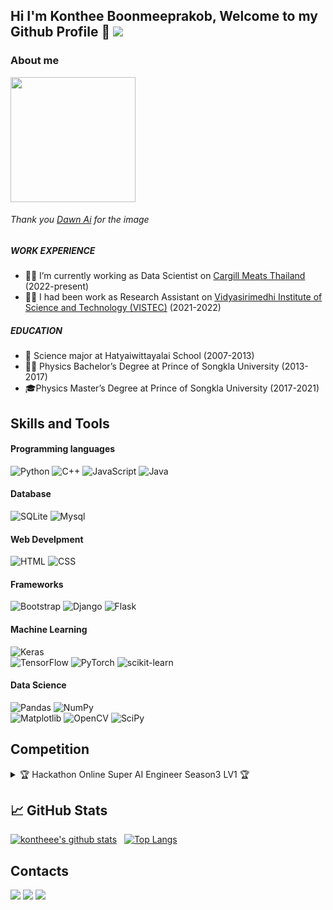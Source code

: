 ## Hi I'm Konthee Boonmeeprakob, Welcome to my Github Profile 👋 <img src="https://komarev.com/ghpvc/?username=Konthee&layout=compact&hide=html,css&theme=vision-friendly-dark">

### About me
<!-- ![Profile](https://scontent.fbkk2-3.fna.fbcdn.net/v/t39.30808-6/320383126_514855927278818_7435397505892045245_n.jpg?_nc_cat=111&ccb=1-7&_nc_sid=09cbfe&_nc_ohc=Q7Ug55BK8sAAX9JT7El&_nc_ht=scontent.fbkk2-3.fna&oh=00_AfDyQ_pKGl83poWrCQDOB76ifG_gfMz573LqGXGBUfitgA&oe=63A19E5F | width=100) -->
<img src="https://scontent.fbkk2-3.fna.fbcdn.net/v/t39.30808-6/320383126_514855927278818_7435397505892045245_n.jpg?_nc_cat=111&ccb=1-7&_nc_sid=09cbfe&_nc_ohc=Q7Ug55BK8sAAX9JT7El&_nc_ht=scontent.fbkk2-3.fna&oh=00_AfDyQ_pKGl83poWrCQDOB76ifG_gfMz573LqGXGBUfitgA&oe=63A19E5F" width="200" height="200">

###### Thank you [Dawn Ai](https://apps.apple.com/us/app/dawn-ai-avatars/id1643890882) for the image 




##### WORK EXPERIENCE
- :man_technologist: I’m currently working as Data Scientist on [Cargill Meats Thailand](https://www.cargill.co.th/) (2022-present)
- :man_scientist: I had been work as Research Assistant on [Vidyasirimedhi Institute of Science and Technology (VISTEC)](https://www.vistec.ac.th/) (2021-2022) 

##### EDUCATION
- 🏫 Science major at	Hatyaiwittayalai School  (2007-2013)
- :man_student: Physics Bachelor’s Degree at Prince of Songkla University (2013-2017)
- 🎓Physics Master’s Degree at Prince of Songkla University (2017-2021)



## Skills and Tools

#### Programming languages
![Python](https://img.shields.io/badge/python-3670A0?style=for-the-badge&logo=python&logoColor=ffdd54) 
![C++](https://img.shields.io/badge/C%2B%2B-00599C?style=for-the-badge&logo=c%2B%2B&logoColor=white)
![JavaScript](https://img.shields.io/badge/javascript-%23323330.svg?style=for-the-badge&logo=javascript&logoColor=%23F7DF1E) 
![Java](https://img.shields.io/badge/java-%23ED8B00.svg?style=for-the-badge&logo=java&logoColor=white)

#### Database
![SQLite](https://img.shields.io/badge/sqlite-%2307405e.svg?style=for-the-badge&logo=sqlite&logoColor=white)
![Mysql](https://img.shields.io/badge/MySQL-00000F?style=for-the-badge&logo=mysql&logoColor=white)
#### Web Develpment
![HTML](https://img.shields.io/badge/HTML5-E34F26?style=for-the-badge&logo=html5&logoColor=white)
![CSS](https://img.shields.io/badge/CSS3-1572B6?style=for-the-badge&logo=css3&logoColor=white)
#### Frameworks
![Bootstrap](https://img.shields.io/badge/Bootstrap-563D7C?style=for-the-badge&logo=bootstrap&logoColor=white)
![Django](https://img.shields.io/badge/Django-092E20?style=for-the-badge&logo=django&logoColor=white)
![Flask](https://img.shields.io/badge/Flask-000000?style=for-the-badge&logo=flask&logoColor=white)



#### Machine Learning
![Keras](https://img.shields.io/badge/Keras-%23D00000.svg?style=for-the-badge&logo=Keras&logoColor=white) 	
![TensorFlow](https://img.shields.io/badge/TensorFlow-%23FF6F00.svg?style=for-the-badge&logo=TensorFlow&logoColor=white) 
![PyTorch](https://img.shields.io/badge/PyTorch-%23EE4C2C.svg?style=for-the-badge&logo=PyTorch&logoColor=white) 
![scikit-learn](https://img.shields.io/badge/scikit--learn-%23F7931E.svg?style=for-the-badge&logo=scikit-learn&logoColor=white)

#### Data Science
![Pandas](https://img.shields.io/badge/pandas-%23150458.svg?style=for-the-badge&logo=pandas&logoColor=white) 
![NumPy](https://img.shields.io/badge/numpy-%23013243.svg?style=for-the-badge&logo=numpy&logoColor=white) 	
![Matplotlib](https://img.shields.io/badge/Matplotlib-%23d9ead3.svg?style=for-the-badge&logo=Matplotlib&logoColor=black)
![OpenCV](https://img.shields.io/badge/opencv-%23white.svg?style=for-the-badge&logo=opencv&logoColor=white)
![SciPy](https://img.shields.io/badge/SciPy-%230C55A5.svg?style=for-the-badge&logo=scipy&logoColor=%white)


## Competition

<details>
<summary> 
🏆 Hackathon Online Super AI Engineer Season3 LV1 🏆  
</summary>
 
#### Competition by Kaggle
 ![Kaggle](https://img.shields.io/badge/Kaggle-035a7d?style=for-the-badge&logo=kaggle&logoColor=white)
Topic | Dataset | Description |Ranking| Code
------| ------- | ----------- | ---- | -----
🔢 [Image Processing](https://www.kaggle.com/competitions/hackathon-online-2022-image-processing/leaderboard) | Digit Recognition (Private) | CNN model to classify Digit | 22/205 | Coming soon
🌡️ [IoTs and Robotics (Temp Prediction)](https://www.kaggle.com/competitions/ss3-hackathon-online-iots-and-robotics/leaderboard)  |  UTunoi sensor (Private) | Using catboost model to prdict Temp | 5/251 | Coming soon
📡 [Signal Processing](https://www.kaggle.com/competitions/ss3-hackathon-online-signal-processing/leaderboard) | Signal from abnornal motor  (Private) | Using FFT and PSD for extect feacture in frequency domain | 4/172 | Coming soon 
📝 [Natural Language Processing (NER.)](https://www.kaggle.com/competitions/ss3-hackathon-online-natural-language-processing/leaderboard) | LST20 (Private) |Fine-tuned BERT model to detect NER | 7/167 | Coming soon 
🌐 [Data Science and Big Data (Asset Prediction)](https://www.kaggle.com/competitions/hackathon-online-data-science-and-big-data/leaderboard) | Questionnaire data (Private) | Using AutoGluon to predict Asset|🎖️1/208 |[Project Repo](https://github.com/Konthee/superai-3-DataSci-Bigdata) 
🖼️📝 [Hybrid (OCR and NER.)](https://www.kaggle.com/competitions/superai-hackathon-online-image-ner/leaderboard) | LST20 and Culture(Private) | using Tesseract for OCR and BERT model to detect NER (Culture) |🎖️1/79| [Project Repo](https://github.com/Konthee/superai-3-Image-NER)

</details>


## 📈 GitHub Stats
[![kontheee's github stats](https://github-readme-stats.vercel.app/api?username=konthee&hide=stars&count_private=true&show_icons=true&theme=dracula)](https://github.com/anuraghazra/github-readme-stats)&nbsp;&nbsp;
[![Top Langs](https://github-readme-stats.vercel.app/api/top-langs/?username=konthee&layout=compact&langs_count=6&theme=dracula)](https://github.com/konthee)





## Contacts
 [<img src="https://img.shields.io/badge/Gmail-D14836?style=for-the-badge&logo=gmail&logoColor=white">](mailto:konthee1995@gmail.com)
 [<img src="https://img.shields.io/badge/facebook-%231877F2.svg?&style=for-the-badge&logo=facebook&logoColor=white">](https://www.facebook.com/konthee.b/)
 [<img src="https://img.shields.io/badge/linkedin-%230077B5.svg?style=for-the-badge&logo=linkedin&logoColor=white">](https://www.linkedin.com/in/konthee-boonmeeprakob-61691a25a/)




<!--
**Konthee/Konthee** is a ✨ _special_ ✨ repository because its `README.md` (this file) appears on your GitHub profile.

![Kaggle](https://img.shields.io/badge/Kaggle-035a7d?style=for-the-badge&logo=kaggle&logoColor=white)

Here are some ideas to get you started:
https://dev.to/envoy_/150-badges-for-github-pnk

https://ileriayo.github.io/markdown-badges/

https://github.com/ikatyang/emoji-cheat-sheet/blob/master/README.md

- 🔭 I’m currently working on ...
- 🌱 I’m currently learning ...
- 👯 I’m looking to collaborate on ...
- 🤔 I’m looking for help with ...
- 💬 Ask me about ...
- 📫 How to reach me: ...
- 😄 Pronouns: ...
- ⚡ Fun fact: ...
-->
